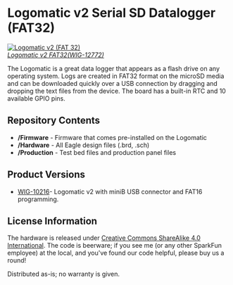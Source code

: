 Logomatic v2 Serial SD Datalogger (FAT32)
========================================

[![Logomatic v2 (FAT 32)](https://dlnmh9ip6v2uc.cloudfront.net/images/products/1/0/2/1/6/10216-01b_i_ma.jpg)  
*Logomatic v2 FAT32(WIG-12772)*](https://cdn.sparkfun.com//assets/parts/9/5/4/5/12772-01.jpg)

The Logomatic is a great data logger that appears as a flash drive on any operating system. Logs are created
in FAT32 format on the microSD media and can be downloaded quickly over a USB connection by dragging and dropping 
the text files from the device. The board has a built-in RTC and 10 available GPIO pins. 

Repository Contents
-------------------
* **/Firmware** - Firmware that comes pre-installed on the Logomatic
* **/Hardware** - All Eagle design files (.brd, .sch)
* **/Production** - Test bed files and production panel files

Product Versions
----------------
* [WIG-10216](https://www.sparkfun.com/products/10216)- Logomatic v2 with miniB USB connector and FAT16 programming. 

License Information
-------------------
The hardware is released under [Creative Commons ShareAlike 4.0 International](https://creativecommons.org/licenses/by-sa/4.0/).
The code is beerware; if you see me (or any other SparkFun employee) at the local, and you've found our code helpful, please buy us a round!

Distributed as-is; no warranty is given.